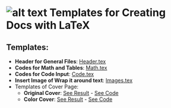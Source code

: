 # ![alt text](https://secure.gravatar.com/blavatar/4560c02ab420ca3cefc52ab44e8aefc1?s=32) Templates for Creating Docs with LaTeX

## Templates: 
- **Header for General Files**: [Header.tex](MyHeaderForHugeFiles.tex)
- **Codes for Math and Tables**: [Math.tex](Math.tex)
- **Codes for Code Input**: [Code.tex](Code.tex)
- **Insert Image of Wrap it around text**: [Images.tex](Images.tex)
- Templates of Cover Page:
    - **Original Cover**: [See Result](CoverBlackAndWhite.pdf) - [See Code](CoverBlackAndWhite.tex)
    - **Color Cover**: [See Result](CoverColor.pdf) - [See Code](CoverColor.tex)